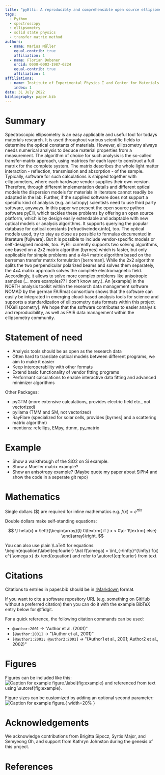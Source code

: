 ```yaml
---
title: "pyElli: A reproducibly and comprehensible open source ellipsometry analysis tool"
tags:
  - Python
  - spectroscopy
  - ellipsometry
  - solid state physics
  - transfer matrix method
authors:
  - name: Marius Müller
    equal-contrib: true
    affiliation: 1
  - name: Florian Dobener
    orcid: 0000-0003-1987-6224
    equal-contrib: true
    affiliation: 1
affiliations:
  - name: Institute of Experimental Physics I and Center for Materials Research (ZfM/LaMa), Justus Liebig University Giessen, Heinrich-Buff-Ring 16, Giessen, D-35392 Germany
    index: 1
date: 31 July 2022
bibliography: paper.bib
---
```


# Summary

Spectroscopic ellipsometry is an easy applicable and useful tool for todays materials research. It is used throughout various scientific fields to determine the optical constants of materials.
However, ellipsometry always needs numerical analysis to deduce material properties from a measurement.
The algorithm of choice for such analysis is the so-called transfer-matrix approach, using matrices for each layer to construct a full matrix for the complete system. The matrix describes the whole light matter interaction - reflection, transmission and absorption - of the sample.
Typically, software for such calculations is shipped together with ellipsometers, where each hardware vendor supplies their own version.
Therefore, through different implementation details and different optical models the dispersion models for materials in literature cannot readily be adapted in the lab.
Further, if the supplied software does not support a specific kind of analysis (e.g. anisotropy) scientists need to use third party software, anyways.
In this paper we present the open source python software pyElli, which tackles these problems by offering an open source platform, which is by design easily extendable and adaptable with new optical models or analysis algorithms. It supports querying the popular database for optical constants [refractiveindex.info], too.
The optical models used, try to stay as close as possible to formulas documented in literature [fujiwara]. But it is possible to include vendor-specific models or self-designed models, too. PyElli currently supports two solving algorithms, one based on a 2x2 matrix algorithm [byrnes] which is faster, but only applicable for simple problems and a 4x4 matrix algorithm based on the berreman transfer matrix formulation [berreman]. While the 2x2 algorithm splits the two perpendicular polarized beams and solves them separately, the 4x4 matrix approach solves the complete electromagnetic field. Accordingly, it allows to solve more complex problems like anisotropic samples (... more examples?? I don't know any.).
An [example] in the NORTH analysis toolkit within the research data management software NOMAD by the german FAIRmat consortium shows that the software can easily be integrated in emerging cloud-based analysis tools for science and supports a standardization of ellipsometry data formats within this project [NXellispometry].
We hope that the software contributes to easier analysis and reproducibility, as well as FAIR data management within the ellipsometry community.

# Statement of need

- Analysis tools should be as open as the research data
- Often hard to translate optical models between different programs, we aim to make it easier
- Keep interoperability with other formats
- Extend basic functionality of vendor fitting programs
- Performant calculations to enable interactive data fitting and advanced  minimizer algorithms

Other Packages:
- pyGTM (more extensive calculations, provides electric field etc., not vectorized)
- pyllama (TMM and SM, not vectorized)
- RayFlare (specialized for solar cells, provides [byrnes] and a scattering matrix algorithm)
- mentions: refellips, EMpy, dtmm, py_matrix

# Example

- Show a walkthrough of the SiO2 on Si example.
- Show a Mueller matrix example?
- Show an anisotropy example? (Maybe quote my paper about SiPh4 and show the code in a seperate git repo)

# Mathematics

Single dollars ($) are required for inline mathematics e.g. $f(x) = e^{\pi/x}$

Double dollars make self-standing equations:

$$
\Theta(x) = \left\{\begin{array}{l}
0\textrm{ if } x < 0\cr
1\textrm{ else}
\end{array}\right.
$$

You can also use plain \LaTeX for equations
\begin{equation}\label{eq:fourier}
\hat f(\omega) = \int\_{-\infty}^{\infty} f(x) e^{i\omega x} dx
\end{equation}
and refer to \autoref{eq:fourier} from text.

# Citations

Citations to entries in paper.bib should be in
[rMarkdown](http://rmarkdown.rstudio.com/authoring_bibliographies_and_citations.html)
format.

If you want to cite a software repository URL (e.g. something on GitHub without a preferred
citation) then you can do it with the example BibTeX entry below for @fidgit.

For a quick reference, the following citation commands can be used:

- `@author:2001` -> "Author et al. (2001)"
- `[@author:2001]` -> "(Author et al., 2001)"
- `[@author1:2001; @author2:2001]` -> "(Author1 et al., 2001; Author2 et al., 2002)"

# Figures

Figures can be included like this:
![Caption for example figure.\label{fig:example}](figure.png)
and referenced from text using \autoref{fig:example}.

Figure sizes can be customized by adding an optional second parameter:
![Caption for example figure.](figure.png){ width=20% }

# Acknowledgements

We acknowledge contributions from Brigitta Sipocz, Syrtis Major, and Semyeong
Oh, and support from Kathryn Johnston during the genesis of this project.

# References
